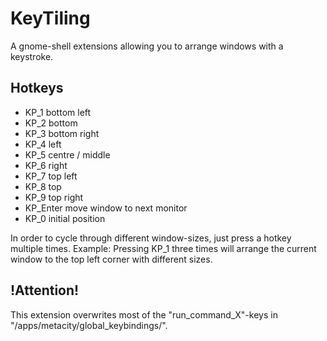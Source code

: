 KeyTiling
=========

A gnome-shell extensions allowing you to arrange windows with a keystroke.

Hotkeys
-------
* <Control><Alt>KP_1		bottom left
* <Control><Alt>KP_2		bottom
* <Control><Alt>KP_3		bottom right
* <Control><Alt>KP_4		left
* <Control><Alt>KP_5		centre / middle
* <Control><Alt>KP_6		right
* <Control><Alt>KP_7		top left
* <Control><Alt>KP_8		top
* <Control><Alt>KP_9		top right
* <Control><Alt>KP_Enter	move window to next monitor
* <Control><Alt>KP_0		initial position

In order to cycle through different window-sizes, just press a hotkey multiple times. 
Example: Pressing <Control><Alt>KP_1 three times will arrange the current window
to the top left corner with different sizes.

!Attention!
----------
This extension overwrites most of the "run_command_X"-keys in "/apps/metacity/global_keybindings/".

